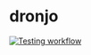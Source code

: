 # dronjo

[![Testing workflow](https://github.com/autonomous-testing/dronjo/actions/workflows/test.yml/badge.svg?branch=main)](https://github.com/autonomous-testing/dronjo/actions/workflows/test.yml)
